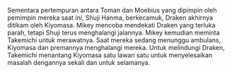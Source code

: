 Sementara pertempuran antara Toman dan Moebius yang dipimpin oleh pemimpin mereka saat ini, Shuji Hanma, berkecamuk, Draken akhirnya ditikam oleh Kiyomasa. Mikey mencoba mendekati Draken yang terluka parah, tetapi Shuji terus menghalangi jalannya. Mikey kemudian meminta Takemichi untuk merawatnya. Saat mereka sedang menunggu ambulans, Kiyomasa dan premannya menghalangi mereka. Untuk melindungi Draken, Takemichi menantang Kiyomasa satu lawan satu untuk menyelesaikan masalah dengannya sekali dan untuk selamanya.
